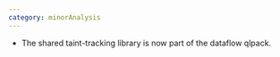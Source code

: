 ```yaml
---
category: minorAnalysis
---
```

* The shared taint-tracking library is now part of the dataflow qlpack.

